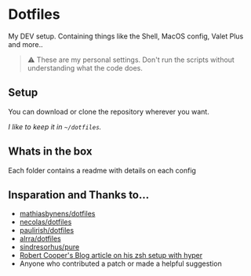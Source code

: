 # Dotfiles

My DEV setup.
Containing things like the Shell, MacOS config, Valet Plus and more..

> :warning: These are my personal settings.
> Don't run the scripts without understanding what the code does.

## Setup

You can download or clone the repository wherever you want.

_I like to keep it in `~/dotfiles`._

<!-- ```bash
bash -c "$(curl -LsS https://raw.githubusercontent.com/GrimLink/dotfiles/main/get.sh)"
``` -->

<!-- ## Install

If it is your first install.
Run the `install.sh` script.

```bash
./dotfiles/install.sh
```

Follow the steps for each script, that is called via the install script.

_Use the flag `--force` or `-f` to skip the questions for each config_ -->

<!-- ## Sync

`sync.sh` updates the dotfiles and resync the config files.

The sync will not re-download apps 

```bash
./dotfiles/sync.sh
```

_Use the flag `--force` or `-f` to skip the questions for each config_ -->

## Whats in the box

Each folder contains a readme with details on each config

## Insparation and Thanks to…

- [mathiasbynens/dotfiles](https://github.com/mathiasbynens/dotfiles)
- [necolas/dotfiles](https://github.com/necolas/dotfiles)
- [paulirish/dotfiles](https://github.com/paulirish/dotfiles)
- [alrra/dotfiles](https://github.com/alrra/dotfiles)
- [sindresorhus/pure](https://github.com/sindresorhus/pure)
- [Robert Cooper's Blog article on his zsh setup with hyper](https://www.robertcooper.me/elegant-development-experience-with-zsh-and-hyper-terminal)
- Anyone who contributed a patch or made a helpful suggestion
